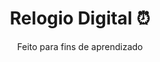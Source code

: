 <h1 align="center">Relogio Digital ⏰</h1>
<div align="center">
  <p>Feito para fins de aprendizado</p>
</div>
